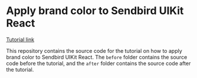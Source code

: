 # Apply brand color to Sendbird UIKit React

[Tutorial link](https://sendbird.com/docs/chat/uikit/v3/react/tutorial/apply-brand-color)

This repository contains the source code for the tutorial on how to apply brand color to Sendbird UIKit React.
The `before` folder contains the source code before the tutorial, and the `after` folder contains the source code after the tutorial.

